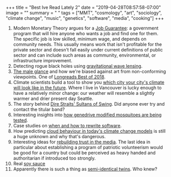 +++
title = "Best Ive Read Lately 2"
date = "2019-04-28T08:57:58-07:00"
image = ""
summary = " "
tags = ["MMT", "cosmology", "art", "sociology", "climate change", "music", "genetics", "software", "media", "cooking"]
+++
1. Modern Monetary Theory argues for a [Job Guarantee](http://bilbo.economicoutlook.net/blog/?p=41399): a government program that will hire anyone who wants a job and find one for them. The specific job is low skilled, minimum wage, and depends on community needs. This usually means work that isn't profitable for the private sector and doesn't fall easily under current definitions of public sector and can include such areas as community, environmental, or infrastructure improvement.
1. Detecting rogue black holes using [gravitational wave lensing](https://arstechnica.com/science/2019/02/lonely-black-holes-revealed-by-passing-gravitational-waves/?amp=1).
1. [The male glance](https://www.vqronline.org/essays-articles/2018/03/male-glance?src=longreads) and how we're biased against art from non-conforming viewpoints. One of [Longreads Best of 2018](https://longreads.com/2018/12/10/longreads-best-of-2018-all-of-our-no-1-story-picks/).
1. Climate scientists build a tool to show you [which city your city's climate will look like in the future](https://hatchetnseed.ca/carbon-farming-for-bcs-alr-land-a-multi-functional-investment-strategy). Where I live in Vancouver is lucky enough to have a relatively minor change: our weather will resemble a slightly warmer and drier present day Seattle.
1. The story behind [Dire Straits' Sultans of Swing](https://www.loudersound.com/features/the-story-behind-the-song-dire-straits-sultans-of-swing). Did anyone ever try and contact the titular band?
1. Interesting insights into [how genedrive modified mosquitoes are being tested](https://www.npr.org/sections/goatsandsoda/2019/02/20/693735499/scientists-release-controversial-genetically-modified-mosquitoes-in-high-securit).
1. Case studies on [when and how to rewrite software](https://medium.com/@herbcaudill/lessons-from-6-software-rewrite-stories-635e4c8f7c22).
1. How predicting [cloud behaviour in today's climate change models](https://www.quantamagazine.org/cloud-loss-could-add-8-degrees-to-global-warming-20190225/) is still a huge unknown and why that's dangerous.
1. Interesting ideas for [rebuilding trust in the media](https://www.aspeninstitute.org/blog-posts/ten-ways-to-rebuild-trust-in-media-and-democracy/?+in+media%2C+what+it+means+to+weave%2C+and+more). The last idea in particular about establishing a program of patriotic volunteerism would be good for a country but could be perceived as heavy handed and authoritarian if introduced too strongly.
1. Real [soy sauce](http://www.bbc.com/travel/gallery/20190225-a-750-year-old-japanese-secret)
1. Apparently there is such a thing as [semi-identical twins](https://www.cbc.ca/amp/1.5036783). Who knew?